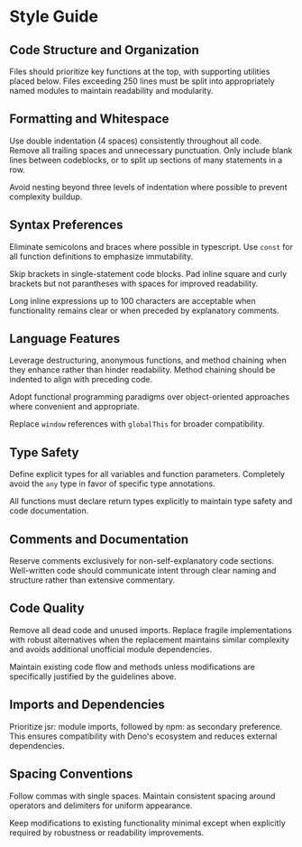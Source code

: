 # Style Guide

## Code Structure and Organization

Files should prioritize key functions at the top, with supporting utilities placed below. Files exceeding 250 lines must be split into appropriately named modules to maintain readability and modularity.

## Formatting and Whitespace

Use double indentation (4 spaces) consistently throughout all code. Remove all trailing spaces and unnecessary punctuation. Only include blank lines between codeblocks, or to split up sections of many statements in a row.

Avoid nesting beyond three levels of indentation where possible to prevent complexity buildup.

## Syntax Preferences

Eliminate semicolons and braces where possible in typescript. Use `const` for all function definitions to emphasize immutability.

Skip brackets in single-statement code blocks. Pad inline square and curly brackets but not parantheses with spaces for improved readability.

Long inline expressions up to 100 characters are acceptable when functionality remains clear or when preceded by explanatory comments.

## Language Features

Leverage destructuring, anonymous functions, and method chaining when they enhance rather than hinder readability. Method chaining should be indented to align with preceding code.

Adopt functional programming paradigms over object-oriented approaches where convenient and appropriate.

Replace `window` references with `globalThis` for broader compatibility.

## Type Safety

Define explicit types for all variables and function parameters. Completely avoid the `any` type in favor of specific type annotations.

All functions must declare return types explicitly to maintain type safety and code documentation.

## Comments and Documentation

Reserve comments exclusively for non-self-explanatory code sections. Well-written code should communicate intent through clear naming and structure rather than extensive commentary.

## Code Quality

Remove all dead code and unused imports. Replace fragile implementations with robust alternatives when the replacement maintains similar complexity and avoids additional unofficial module dependencies.

Maintain existing code flow and methods unless modifications are specifically justified by the guidelines above.

## Imports and Dependencies

Prioritize jsr: module imports, followed by npm: as secondary preference. This ensures compatibility with Deno's ecosystem and reduces external dependencies.

## Spacing Conventions

Follow commas with single spaces. Maintain consistent spacing around operators and delimiters for uniform appearance.

Keep modifications to existing functionality minimal except when explicitly required by robustness or readability improvements.
